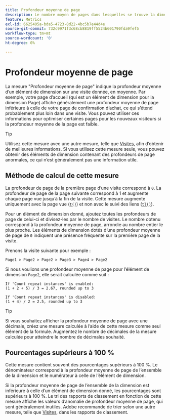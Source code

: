 ```yaml
---
title: Profondeur moyenne de page
description: Le nombre moyen de pages dans lesquelles se trouve la dimension.
feature: Metrics
exl-id: 6625405a-bda5-4723-8d22-4bc5b7e44d4e
source-git-commit: 732c9971f3c68cb8819ff5524b601790fda9fef5
workflow-type: tm+mt
source-wordcount: '0'
ht-degree: 0%

---
```


# Profondeur moyenne de page

La mesure &quot;Profondeur moyenne de page&quot; indique la profondeur moyenne d’un élément de dimension sur une visite donnée, en moyenne. Par exemple, votre page d’accueil (qui est un élément de dimension pour la dimension Page) affiche généralement une profondeur moyenne de page inférieure à celle de votre page de confirmation d’achat, ce qui s’étend probablement plus loin dans une visite. Vous pouvez utiliser ces informations pour optimiser certaines pages pour les nouveaux visiteurs si la profondeur moyenne de la page est faible.

>[!TIP]
>
>Utilisez cette mesure avec une autre mesure, telle que [Visites](visits.md), afin d’obtenir de meilleures informations. Si vous utilisez cette mesure seule, vous pouvez obtenir des éléments de dimension contenant des profondeurs de page anormales, ce qui n’est généralement pas une information utile.

## Méthode de calcul de cette mesure

La profondeur de page de la première page d’une visite correspond à `0`. La profondeur de page de la page suivante correspond à 1 et augmente chaque page vue jusqu’à la fin de la visite. Cette mesure augmente uniquement avec la page vue ([`t()`](/help/implement/vars/functions/t-method.md)) et non avec le suivi des liens ([`tl()`](/help/implement/vars/functions/tl-method.md)).

Pour un élément de dimension donné, ajoutez toutes les profondeurs de page de celui-ci et divisez-les par le nombre de visites. Le nombre obtenu correspond à la profondeur moyenne de page, arrondie au nombre entier le plus proche. Les éléments de dimension dotés d’une profondeur moyenne de page de `0` indiquent une présence fréquente sur la première page de la visite.

Prenons la visite suivante pour exemple :

```text
Page1 > Page2 > Page2 > Page3 > Page4 > Page2
```

Si nous voulions une profondeur moyenne de page pour l’élément de dimension `Page2`, elle serait calculée comme suit :

```text
If 'Count repeat instances' is enabled:
(1 + 2 + 5) / 3 = 2.67, rounded up to 3

If 'Count repeat instances' is disabled:
(1 + 4) / 2 = 2.5, rounded up to 3
```

>[!TIP]
>
>Si vous souhaitez afficher la profondeur moyenne de page avec une décimale, créez une mesure calculée à l’aide de cette mesure comme seul élément de la formule. Augmentez le nombre de décimales de la mesure calculée pour atteindre le nombre de décimales souhaité.

## Pourcentages supérieurs à 100 %

Cette mesure contient souvent des pourcentages supérieurs à 100 %. Le dénominateur correspond à la profondeur moyenne de page de l’ensemble de la dimension et le numérateur à celle de l’élément de dimension.

Si la profondeur moyenne de page de l’ensemble de la dimension est inférieure à celle d’un élément de dimension donné, les pourcentages sont supérieurs à 100 %. Le tri des rapports de classement en fonction de cette mesure affiche les valeurs d’anomalie de profondeur moyenne de page, qui sont généralement inutiles. Adobe recommande de trier selon une autre mesure, telle que [Visites](visits.md), dans les rapports de classement.
